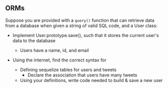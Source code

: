 ## ORMs

Suppose you are provided with a `query()` function that can retrieve data from a database when given a string of valid SQL code, and a User class:

* Implement User.prototype.save(), such that it stores the current user's data to the database
  * Users have a name, id, and email

* Using the internet, find the correct syntax for
  * Defining sequelize tables for users and tweets
    * Declare the association that users have many tweets
  * Using your definitions, write code needed to build & save a new user
